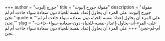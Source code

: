 +++
author = "جورج إليوت"
title = "مقولة جورج إليوت"
description = "مقولة جورج إليوت: على المرء أن يحاول إعداد نفسه للحياة دون سعادة سواء جاءت أم لم تجئ."
quote = '''على المرء أن يحاول إعداد نفسه للحياة دون سعادة سواء جاءت أم لم تجئ.'''
slug = "على-المرء-أن-يحاول-إعداد-نفسه-للحياة-دون-سعادة-سواء-جاءت-أم-لم-تجئ"
+++
على المرء أن يحاول إعداد نفسه للحياة دون سعادة سواء جاءت أم لم تجئ.
